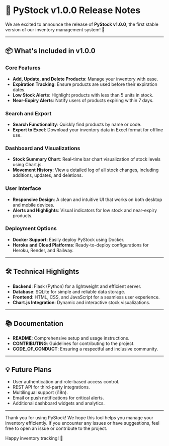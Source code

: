 # 🚀 PyStock v1.0.0 Release Notes

We are excited to announce the release of **PyStock v1.0.0**, the first stable version of our inventory management system! 🎉

---

## 📦 What's Included in v1.0.0

### Core Features
- **Add, Update, and Delete Products**: Manage your inventory with ease.
- **Expiration Tracking**: Ensure products are used before their expiration dates.
- **Low Stock Alerts**: Highlight products with less than 5 units in stock.
- **Near-Expiry Alerts**: Notify users of products expiring within 7 days.

### Search and Export
- **Search Functionality**: Quickly find products by name or code.
- **Export to Excel**: Download your inventory data in Excel format for offline use.

### Dashboard and Visualizations
- **Stock Summary Chart**: Real-time bar chart visualization of stock levels using Chart.js.
- **Movement History**: View a detailed log of all stock changes, including additions, updates, and deletions.

### User Interface
- **Responsive Design**: A clean and intuitive UI that works on both desktop and mobile devices.
- **Alerts and Highlights**: Visual indicators for low stock and near-expiry products.

### Deployment Options
- **Docker Support**: Easily deploy PyStock using Docker.
- **Heroku and Cloud Platforms**: Ready-to-deploy configurations for Heroku, Render, and Railway.

---

## 🛠️ Technical Highlights
- **Backend**: Flask (Python) for a lightweight and efficient server.
- **Database**: SQLite for simple and reliable data storage.
- **Frontend**: HTML, CSS, and JavaScript for a seamless user experience.
- **Chart.js Integration**: Dynamic and interactive stock visualizations.

---

## 📚 Documentation
- **README**: Comprehensive setup and usage instructions.
- **CONTRIBUTING**: Guidelines for contributing to the project.
- **CODE_OF_CONDUCT**: Ensuring a respectful and inclusive community.

---

## 💡 Future Plans
- User authentication and role-based access control.
- REST API for third-party integrations.
- Multilingual support (i18n).
- Email or push notifications for critical alerts.
- Additional dashboard widgets and analytics.

---

Thank you for using PyStock! We hope this tool helps you manage your inventory efficiently. If you encounter any issues or have suggestions, feel free to open an issue or contribute to the project.

Happy inventory tracking! 🎉

